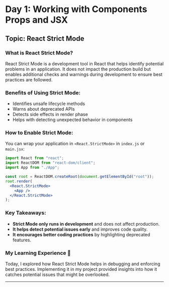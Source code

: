 # Day 1: Working with Components Props and JSX

## Topic: React Strict Mode

### What is React Strict Mode?
React Strict Mode is a development tool in React that helps identify potential problems in an application. It does not impact the production build but enables additional checks and warnings during development to ensure best practices are followed.

### Benefits of Using Strict Mode:
- Identifies unsafe lifecycle methods
- Warns about deprecated APIs
- Detects side effects in render phase
- Helps with detecting unexpected behavior in components

### How to Enable Strict Mode:
You can wrap your application in `<React.StrictMode>` in `index.js` or `main.jsx`:

```jsx
import React from "react";
import ReactDOM from "react-dom/client";
import App from "./App";

const root = ReactDOM.createRoot(document.getElementById("root"));
root.render(
  <React.StrictMode>
    <App />
  </React.StrictMode>
);
```

### Key Takeaways:
- **Strict Mode only runs in development** and does not affect production.
- **It helps detect potential issues early** and improves code quality.
- **It encourages better coding practices** by highlighting deprecated features.

### My Learning Experience 📖
Today, I explored how React Strict Mode helps in debugging and enforcing best practices. Implementing it in my project provided insights into how it catches potential issues that might be overlooked.

---
